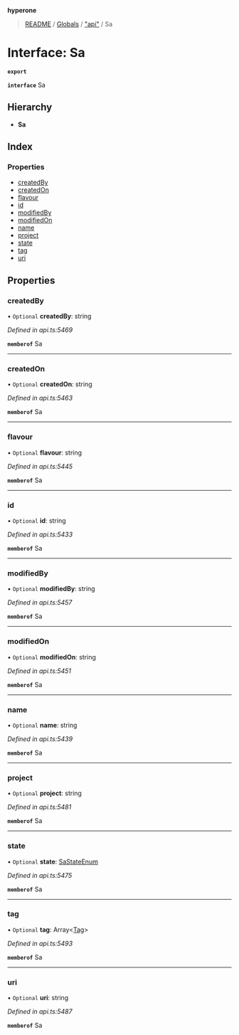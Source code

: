 **hyperone**

> [README](../README.md) / [Globals](../globals.md) / ["api"](../modules/_api_.md) / Sa

# Interface: Sa

**`export`** 

**`interface`** Sa

## Hierarchy

* **Sa**

## Index

### Properties

* [createdBy](_api_.sa.md#createdby)
* [createdOn](_api_.sa.md#createdon)
* [flavour](_api_.sa.md#flavour)
* [id](_api_.sa.md#id)
* [modifiedBy](_api_.sa.md#modifiedby)
* [modifiedOn](_api_.sa.md#modifiedon)
* [name](_api_.sa.md#name)
* [project](_api_.sa.md#project)
* [state](_api_.sa.md#state)
* [tag](_api_.sa.md#tag)
* [uri](_api_.sa.md#uri)

## Properties

### createdBy

• `Optional` **createdBy**: string

*Defined in api.ts:5469*

**`memberof`** Sa

___

### createdOn

• `Optional` **createdOn**: string

*Defined in api.ts:5463*

**`memberof`** Sa

___

### flavour

• `Optional` **flavour**: string

*Defined in api.ts:5445*

**`memberof`** Sa

___

### id

• `Optional` **id**: string

*Defined in api.ts:5433*

**`memberof`** Sa

___

### modifiedBy

• `Optional` **modifiedBy**: string

*Defined in api.ts:5457*

**`memberof`** Sa

___

### modifiedOn

• `Optional` **modifiedOn**: string

*Defined in api.ts:5451*

**`memberof`** Sa

___

### name

• `Optional` **name**: string

*Defined in api.ts:5439*

**`memberof`** Sa

___

### project

• `Optional` **project**: string

*Defined in api.ts:5481*

**`memberof`** Sa

___

### state

• `Optional` **state**: [SaStateEnum](../enums/_api_.sastateenum.md)

*Defined in api.ts:5475*

**`memberof`** Sa

___

### tag

• `Optional` **tag**: Array\<[Tag](_api_.tag.md)>

*Defined in api.ts:5493*

**`memberof`** Sa

___

### uri

• `Optional` **uri**: string

*Defined in api.ts:5487*

**`memberof`** Sa
